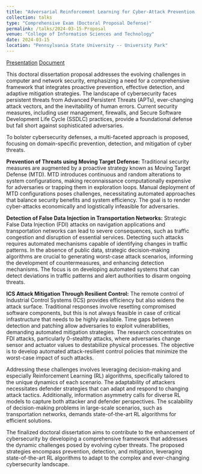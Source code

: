 ```yaml
---
title: "Adversarial Reinforcement Learning for Cyber-Attack Prevention, Detection, and Mitigation"
collection: talks
type: "Comprehensive Exam (Doctoral Proposal Defense)"
permalink: /talks/2024-03-15-Proposal
venue: "College of Information Sciences and Technology"
date: 2024-03-15
location: "Pennsylvania State University -- University Park"
---
```


<a href='https://taahaaa.ir/files/eghtesad2024cyber_presentation.pdf' class='btn' title='Download PDF'><i class='fab fa-file-pdf'></i><span>Presentation</span></a>
<a href='https://taahaaa.ir/files/eghtesad2024adversarial_proposal.pdf' class='btn' title='Download PDF'><i class='fab fa-file-pdf'></i><span>Document</span></a>

This doctoral dissertation proposal addresses the evolving challenges in computer and network security, emphasizing a need for a comprehensive framework that integrates proactive prevention, effective detection, and adaptive mitigation strategies. The landscape of cybersecurity faces persistent threats from Advanced Persistent Threats (APTs), ever-changing attack vectors, and the inevitability of human errors. Current security measures, including user management, firewalls, and Secure Software Development Life Cycle (SSDLC) practices, provide a foundational defense but fall short against sophisticated adversaries.

To bolster cybersecurity defenses, a multi-faceted approach is proposed, focusing on domain-specific prevention, detection, and mitigation of cyber threats.

**Prevention of Threats using Moving Target Defense:**
Traditional security measures are augmented by a proactive strategy known as Moving Target Defense (MTD). MTD introduces continuous and random alterations to system configurations, making reconnaissance computationally expensive for adversaries or trapping them in exploration loops. Manual deployment of MTD configurations poses challenges, necessitating automated approaches that balance security benefits and system efficiency. The goal is to render cyber-attacks economically and logistically infeasible for adversaries.

**Detection of False Data Injection in Transportation Networks:**
Strategic False Data Injection (FDI) attacks on navigation applications and transportation networks can lead to severe consequences, such as traffic congestion and disruption of essential services. Detecting such attacks requires automated mechanisms capable of identifying changes in traffic patterns. In the absence of public data, strategic decision-making algorithms are crucial to generating worst-case attack scenarios, informing the development of countermeasures, and enhancing detection mechanisms. The focus is on developing automated systems that can detect deviations in traffic patterns and alert authorities to disarm ongoing threats.

**ICS Attack Mitigation Through Resilient Control:**
The remote control of Industrial Control Systems (ICS) provides efficiency but also widens the attack surface. Traditional responses involve resetting compromised software components, but this is not always feasible in case of critical infrastructure that needs to be highly available. Time gaps between detection and patching allow adversaries to exploit vulnerabilities, demanding automated mitigation strategies. The research concentrates on FDI attacks, particularly 0-stealthy attacks, where adversaries change sensor and actuator values to destabilize physical processes. The objective is to develop automated attack-resilient control policies that minimize the worst-case impact of such attacks.

Addressing these challenges involves leveraging decision-making and especially Reinforcement Learning (RL) algorithms, specifically tailored to the unique dynamics of each scenario. The adaptability of attackers necessitates defender strategies that can adapt and respond to changing attack tactics. Additionally, information asymmetry calls for diverse RL models to capture both attacker and defender perspectives. The scalability of decision-making problems in large-scale scenarios, such as transportation networks, demands state-of-the-art RL algorithms for efficient solutions.

The finalized doctoral dissertation aims to contribute to the enhancement of cybersecurity by developing a comprehensive framework that addresses the dynamic challenges posed by evolving cyber threats. The proposed strategies encompass prevention, detection, and mitigation, leveraging state-of-the-art RL algorithms to adapt to the complex and ever-changing cybersecurity landscape.

